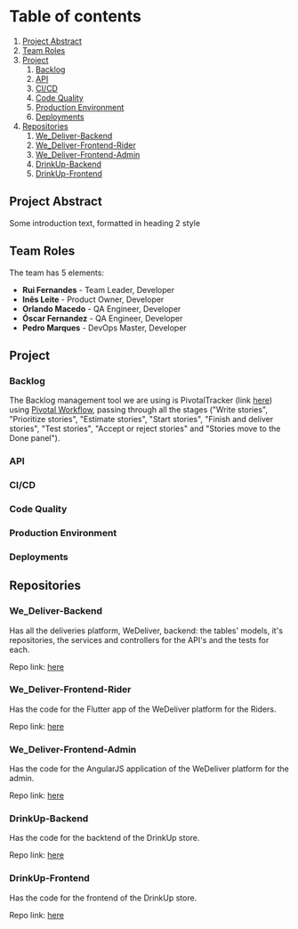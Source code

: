 # Table of contents
1. [Project Abstract](#introduction)
2. [Team Roles](#team)
3. [Project](#bookmarks) 
    1. [Backlog](#backlog)
    3. [API](#api)
    4. [CI/CD](#ci_cd)
    5. [Code Quality](#quality)
    6. [Production Environment](#prod_env)
    7. [Deployments](#deploy)
4. [Repositories](#reps) 
    1. [We_Deliver-Backend](#weDel-back)
    2. [We_Deliver-Frontend-Rider](#weDel-frider)
    3. [We_Deliver-Frontend-Admin](#weDel-fadmin)
    4. [DrinkUp-Backend](#drink-back)
    5. [DrinkUp-Frontend](#drink-front)

## Project Abstract <a name="introduction"></a>
Some introduction text, formatted in heading 2 style

## Team Roles <a name="team"></a>
The team has 5 elements:
- **Rui Fernandes** - Team Leader, Developer
- **Inês Leite** - Product Owner, Developer
- **Orlando Macedo** - QA Engineer, Developer
- **Óscar Fernandez** - QA Engineer, Developer
- **Pedro Marques** - DevOps Master, Developer

## Project <a name="bookmarks"></a>

### Backlog <a name="backlog"></a>
The Backlog management tool we are using is PivotalTracker (link [here](https://www.pivotaltracker.com/n/projects/2500281)) using [Pivotal Workflow](https://www.pivotaltracker.com/help/articles/workflow_overview/), passing through all the stages ("Write stories", "Prioritize stories", "Estimate stories", "Start stories", "Finish and deliver stories", "Test stories", "Accept or reject stories" and "Stories move to the Done panel").

### API <a name="api"></a>


### CI/CD <a name="ci_cd"></a>


### Code Quality <a name="quality"></a>


### Production Environment <a name="prod_env"></a>


### Deployments <a name="deploy"></a>



## Repositories <a name="reps"></a>

### We_Deliver-Backend <a name="weDel-back"></a>
Has all the deliveries platform, WeDeliver, backend: the tables' models, it's repositories, the services and controllers for the API's and the tests for each.

Repo link: [here](https://github.com/Tqs-project/We_Deliver-Backend)

### We_Deliver-Frontend-Rider <a name="weDel-frider"></a>
Has the code for the Flutter app of the WeDeliver platform for the Riders. 

Repo link: [here](https://github.com/Tqs-project/We_Deliver-Frontend-Rider)

### We_Deliver-Frontend-Admin <a name="weDel-fadmin"></a>
Has the code for the AngularJS application of the WeDeliver platform for the admin.

Repo link: [here](https://github.com/Tqs-project/We_Deliver-Frontend-Admin)

### DrinkUp-Backend <a name="drink-back"></a>
Has the code for the backtend of the DrinkUp store.

Repo link: [here](https://github.com/Tqs-project/DrinkUp-Backend)

### DrinkUp-Frontend <a name="drink-front"></a>
Has the code for the frontend of the DrinkUp store.

Repo link: [here](https://github.com/Tqs-project/DrinkUp-Frontend)
